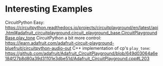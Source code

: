 # Interesting Examples

CircuitPython Easy: https://circuitpython.readthedocs.io/projects/circuitplayground/en/latest/api.html#adafruit_circuitplayground.circuit_playground_base.CircuitPlaygroundBase.play_tone
CircuitPython a bit more control: https://learn.adafruit.com/adafruit-circuit-playground-bluefruit/circuitpython-audio-out
C++ implementation of cp's `play_tone`: https://github.com/adafruit/Adafruit_CircuitPlayground/blob/649d03064a6e184f27b8d80a39d31101e3dbe51d/Adafruit_CircuitPlayground.cpp#L203
